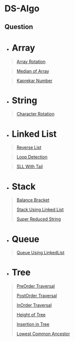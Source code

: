 # DS-Algo

## Question

- # **Array**
> [Array Rotation](https://github.com/skar1707/DS-Algo/blob/main/Array/Array_Rotation.cpp)

> [Median of Array](https://github.com/skar1707/DS-Algo/blob/main/Array/Median.cpp)

> [Kaprekar Number](https://github.com/skar1707/DS-Algo/blob/main/Array/Kaprekar_Number.cpp)

- # **String**
>[Character Rotation](https://github.com/skar1707/DS-Algo/blob/main/String/Character_Rotation.cpp)

- # **Linked List**
> [Reverse List](https://github.com/skar1707/DS-Algo/blob/main/Linked%20List/Reverse_List.cpp)

> [Loop Detection](https://github.com/skar1707/DS-Algo/blob/main/Linked%20List/Loop_Detection.cpp)

> [SLL With Tail](https://github.com/skar1707/DS-Algo/blob/main/Linked%20List/SLL_With_Tail.cpp)

- # **Stack**
> [Balance Bracket](https://github.com/skar1707/DS-Algo/blob/main/Stack/BalancedBracket.cpp)
> 
> [Stack Using Linked List](https://github.com/skar1707/DS-Algo/blob/main/Stack/StackUsingLinkedList.cpp)
> 
> [Super Reduced String](https://github.com/skar1707/DS-Algo/blob/main/Stack/Super_Reduced_string.cpp)

- # **Queue**
> [Queue Using LinkedList](https://github.com/skar1707/DS-Algo/blob/main/Queue/QueueUsingLinkedList.cpp)

- # **Tree**
> [PreOrder Traversal](https://github.com/skar1707/DS-Algo/blob/main/Tree/PreOrderTraversal.cpp)
> 
> [PostOrder Traversal](https://github.com/skar1707/DS-Algo/blob/main/Tree/PostOrderTraversal.cpp)
> 
> [InOrder Traversal](https://github.com/skar1707/DS-Algo/blob/main/Tree/InOrderTraversal.cpp)
> 
> [Height of Tree](https://github.com/skar1707/DS-Algo/blob/main/Tree/HeightofTree.cpp)
> 
> [Insertion in Tree](https://github.com/skar1707/DS-Algo/blob/main/Tree/InsertioninTree.cpp)
> 
> [Lowest Common Ancestor](https://github.com/skar1707/DS-Algo/blob/main/Tree/Lowest_Common_Ancestor.cpp)
